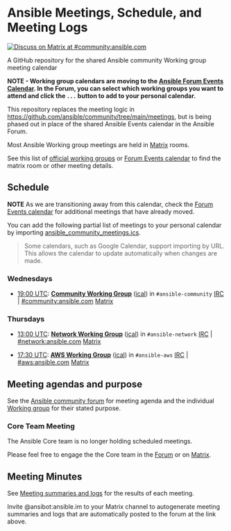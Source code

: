 # Ansible Meetings, Schedule, and Meeting Logs

[![Discuss on Matrix at #community:ansible.com](https://img.shields.io/matrix/community:ansible.com.svg?server_fqdn=ansible-accounts.ems.host&label=Discuss%20on%20Matrix%20at%20%23community:ansible.com&logo=matrix)](https://matrix.to/#/#community:ansible.com)


A GitHub repository for the shared Ansible community Working group meeting calendar

**NOTE - Working group calendars are moving to the [Ansible Forum Events Calendar](https://forum.ansible.com/c/events/8). In the Forum, you can select which working groups you want to attend and click the `...` button to add to your personal calendar.**

This repository replaces the meeting logic in https://github.com/ansible/community/tree/main/meetings, but is being phased out in place of the shared Ansible Events calendar in the Ansible Forum.


Most Ansible Working group meetings are held in [Matrix](https://docs.ansible.com/ansible/devel/community/communication.html#ansible-community-on-matrix) rooms.

See this list of [official working groups](https://forum.ansible.com/g) or [Forum Events calendar](https://forum.ansible.com/c/events/8) to find the matrix room or other meeting details.

## Schedule

**NOTE** As we are transitioning away from this calendar, check the [Forum Events calendar](https://forum.ansible.com/c/events/8) for additional meetings that have already moved.

You can add the following partial list of meetings to your personal calendar by importing [ansible_community_meetings.ics](https://raw.githubusercontent.com/ansible-community/meetings/main/ansible_community_meetings.ics).

> Some calendars, such as Google Calendar, support importing by URL.
> This allows the calendar to update automatically when changes are made.


### Wednesdays

* [19:00 UTC](http://www.thetimezoneconverter.com/?t=19:00&tz=UTC):
  **[Community Working Group](https://github.com/ansible/community/issues/539)**
  ([ical](https://raw.githubusercontent.com/ansible-community/meetings/main/meetings/ical/community.ics))
  in `#ansible-community` [IRC](https://docs.ansible.com/ansible/devel/community/communication.html#ansible-community-on-irc) | [#community:ansible.com](https://matrix.to/#/#community:ansible.com) [Matrix](https://docs.ansible.com/ansible/devel/community/communication.html#ansible-community-on-matrix)

### Thursdays

* [13:00 UTC](http://www.thetimezoneconverter.com/?t=13:00&tz=UTC):
  **[Network Working Group](https://github.com/ansible/community/wiki/network)**
  ([ical](https://raw.githubusercontent.com/ansible/community/main/meetings/ical/network.ics))
  in `#ansible-network` [IRC](https://docs.ansible.com/ansible/devel/community/communication.html#ansible-community-on-irc) | [#network:ansible.com](https://matrix.to/#/#network:ansible.com) [Matrix](https://docs.ansible.com/ansible/devel/community/communication.html#ansible-community-on-matrix)

* [17:30 UTC](http://www.thetimezoneconverter.com/?t=17:30&tz=UTC):
  **[AWS Working Group](https://github.com/ansible/community/wiki/aws)**
  ([ical](https://raw.githubusercontent.com/ansible/community/main/meetings/ical/aws.ics))
  in `#ansible-aws` [IRC](https://docs.ansible.com/ansible/devel/community/communication.html#ansible-community-on-irc) | [#aws:ansible.com](https://matrix.to/#/#aws:ansible.com) [Matrix](https://docs.ansible.com/ansible/devel/community/communication.html#ansible-community-on-matrix)

## Meeting agendas and purpose

See the [Ansible community forum](https://forum.ansible.com/tags/c/project/7/meeting) for meeting agenda
and the individual [Working group](https://forum.ansible.com/g) for their stated purpose.

### Core Team Meeting

The Ansible Core team is no longer holding scheduled meetings.

Please feel free to engage the the Core team in the [Forum](https://forum.ansible.com/tags/c/help/6/all/ansible-core) or on [Matrix](https://docs.ansible.com/ansible/devel/community/communication.html#ansible-community-on-matrix).

## Meeting Minutes

See [Meeting summaries and logs](https://forum.ansible.com/c/workflow/meetbot/16) for the results of each meeting.

Invite @ansibot:ansible.im to your Matrix channel to autogenerate meeting summaries and logs that are automatically
posted to the forum at the link above. 
